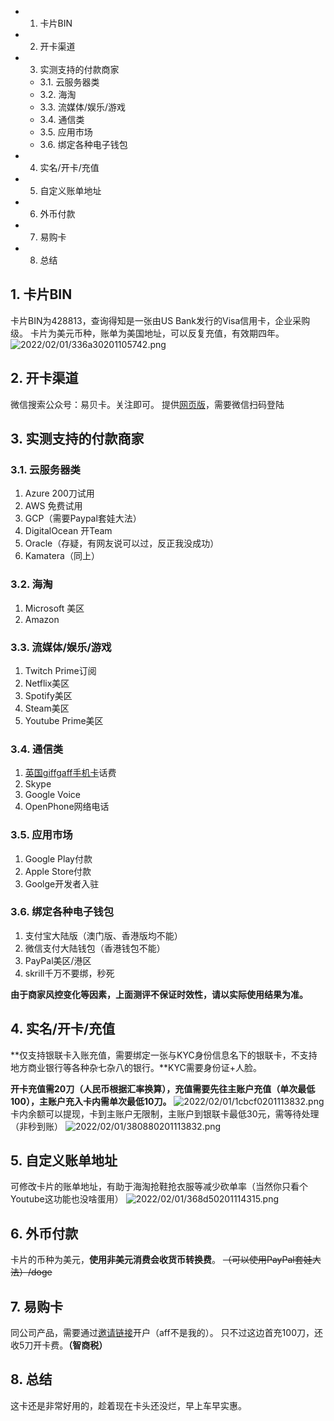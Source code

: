 <!-- TOC -->

- 1. 卡片BIN
- 2. 开卡渠道
- 3. 实测支持的付款商家
    - 3.1. 云服务器类
    - 3.2. 海淘
    - 3.3. 流媒体/娱乐/游戏
    - 3.4. 通信类
    - 3.5. 应用市场
    - 3.6. 绑定各种电子钱包
- 4. 实名/开卡/充值
- 5. 自定义账单地址
- 6. 外币付款
- 7. 易购卡
- 8. 总结

<!-- /TOC -->

## 1. 卡片BIN
卡片BIN为428813，查询得知是一张由US Bank发行的Visa信用卡，企业采购级。
卡片为美元币种，账单为美国地址，可以反复充值，有效期四年。
![2022/02/01/336a30201105742.png](https://i1.xktu.xyz/2022/02/01/336a30201105742.png)

## 2. 开卡渠道
微信搜索公众号：易贝卡。关注即可。
提供[网页版](https://ec.easypayx.com/card)，需要微信扫码登陆

## 3. 实测支持的付款商家

### 3.1. 云服务器类
1. Azure 200刀试用
2. AWS 免费试用
3. GCP（需要Paypal套娃大法）
4. DigitalOcean 开Team
5. Oracle（存疑，有网友说可以过，反正我没成功）
6. Kamatera（同上）

### 3.2. 海淘
1. Microsoft 美区
2. Amazon

### 3.3. 流媒体/娱乐/游戏
1. Twitch Prime订阅
2. Netflix美区
3. Spotify美区
4. Steam美区
5. Youtube Prime美区

### 3.4. 通信类
1. [英国giffgaff手机卡](https://ansetheisia.ink/giffgaff/)话费
2. Skype
3. Google Voice
4. OpenPhone网络电话

### 3.5. 应用市场
1. Google Play付款
2. Apple Store付款
3. Goolge开发者入驻

### 3.6. 绑定各种电子钱包
1. 支付宝大陆版（澳门版、香港版均不能）
2. 微信支付大陆钱包（香港钱包不能）
3. PayPal美区/港区
4. skrill千万不要绑，秒死

**由于商家风控变化等因素，上面测评不保证时效性，请以实际使用结果为准。**

## 4. 实名/开卡/充值
**仅支持银联卡入账充值，需要绑定一张与KYC身份信息名下的银联卡，不支持地方商业银行等各种杂七杂八的银行。**KYC需要身份证+人脸。

**开卡充值需20刀（人民币根据汇率换算），充值需要先往主账户充值（单次最低100），主账户充入卡内需单次最低10刀。**
![2022/02/01/1cbcf0201113832.png](https://i1.xktu.xyz/2022/02/01/1cbcf0201113832.png)
卡内余额可以提现，卡到主账户无限制，主账户到银联卡最低30元，需等待处理（非秒到账）
![2022/02/01/380880201113832.png](https://i1.xktu.xyz/2022/02/01/380880201113832.png)

## 5. 自定义账单地址
可修改卡片的账单地址，有助于海淘抢鞋抢衣服等减少砍单率（当然你只看个Youtube这功能也没啥蛋用）
![2022/02/01/368d50201114315.png](https://i1.xktu.xyz/2022/02/01/368d50201114315.png)

## 6. 外币付款
卡片的币种为美元，**使用非美元消费会收货币转换费**。
~~（可以使用PayPal套娃大法）/doge~~

## 7. 易购卡
同公司产品，需要通过[邀请链接](https://card.easypayx.com/home/register?invite=116527)开户（aff不是我的）。
只不过这边首充100刀，还收5刀开卡费。**（智商税）**

## 8. 总结
这卡还是非常好用的，趁着现在卡头还没烂，早上车早实惠。